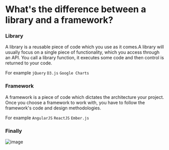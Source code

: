 # What's the difference between a library and a framework?

### Library

A library is a reusable piece of code which you use as it comes.A library will usually focus on a single piece of functionality, which you access through an API. You call a library function, it executes some code and then control is returned to your code.

For example ```jQuery``` ```D3.js``` ```Google Charts```

### Framework

A framework is a piece of code which dictates the architecture your project. Once you choose a framework to work with, you have to follow the framework's code and design methodologies. 

For example ```AngularJS``` ```ReactJS``` ```Ember.js```

### Finally

![image](https://user-images.githubusercontent.com/6780840/28077746-3e0e7ac8-6680-11e7-8606-99d5ba2029bd.png)
